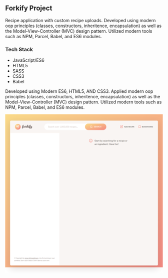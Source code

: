 ## Forkify Project ##

Recipe application with custom recipe uploads. Developed using modern oop principles (classes, constructors, inheritence, encapsulation) as well as the Model-View-Controller (MVC) design pattern. Utilized modern tools such as NPM, Parcel, Babel, and ES6 modules. 

### Tech Stack ###
* JavaScript/ES6
* HTML5
* SASS
* CSS3
* Babel

Developed using Modern ES6, HTML5, AND CSS3. Applied modern oop principles (classes, constructors, inheritence, encapsulation) as well as the Model-View-Controller (MVC) design pattern. Utilized modern tools such as NPM, Parcel, Babel, and ES6 modules. 

![Forkify](https://github.com/javida1492/forkify/blob/master/forkify.png)

